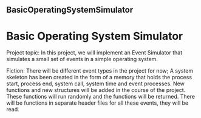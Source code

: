 ## BasicOperatingSystemSimulator
# Basic Operating System Simulator

Project topic:
  In this project, we will implement an Event Simulator that simulates a small set of events in a simple operating system.

Fiction:
There will be different event types in the project for now; A system skeleton has been created in the form of a memory that holds the process start, process end, system call, system time and event processes. New functions and new structures will be added in the course of the project. These functions will run randomly and the functions will be returned. There will be functions in separate header files for all these events, they will be read.
